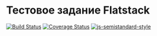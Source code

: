 # Тестовое задание Flatstack

[![Build Status](https://travis-ci.org/vladtaranov/flatstack.svg?branch=master)](https://travis-ci.org/vladtaranov/flatstack)
[![Coverage Status](https://coveralls.io/repos/github/vladtaranov/flatstack/badge.svg?branch=master)](https://coveralls.io/github/vladtaranov/flatstack?branch=master)
[![js-semistandard-style](https://img.shields.io/badge/code%20style-semistandard-brightgreen.svg?style=flat-square)](https://github.com/standard/semistandard)
